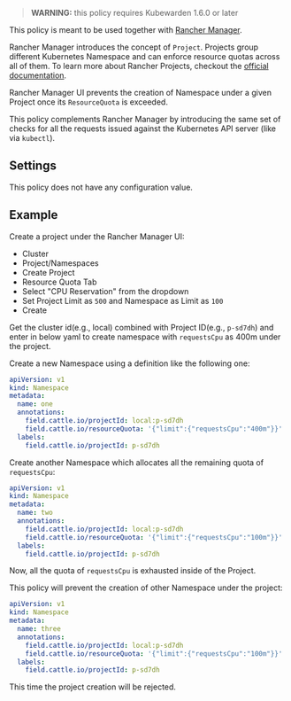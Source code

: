 > **WARNING:** this policy requires Kubewarden 1.6.0 or later

This policy is meant to be used together with [Rancher Manager](https://ranchermanager.docs.rancher.com/).

Rancher Manager introduces the concept of `Project`. Projects group different
Kubernetes Namespace and can enforce resource quotas across all of them.
To learn more about Rancher Projects, checkout the [official documentation](https://ranchermanager.docs.rancher.com/v2.6/how-to-guides/new-user-guides/manage-clusters/projects-and-namespaces).

Rancher Manager UI prevents the creation of Namespace under a given Project once
its `ResourceQuota` is exceeded.

This policy complements Rancher Manager by introducing the same set of checks
for all the requests issued against the Kubernetes API server (like via `kubectl`).

## Settings

This policy does not have any configuration value.

## Example

Create a project under the Rancher Manager UI:

- Cluster
- Project/Namespaces
- Create Project
- Resource Quota Tab
- Select "CPU Reservation" from the dropdown
- Set Project Limit as `500` and Namespace as Limit as `100`
- Create

Get the cluster id(e.g., local) combined with Project ID(e.g., `p-sd7dh`) and enter in below yaml to create namespace with `requestsCpu` as 400m under the project.

Create a new Namespace using a definition like the following one:

```yaml
apiVersion: v1
kind: Namespace
metadata:
  name: one
  annotations:
    field.cattle.io/projectId: local:p-sd7dh
    field.cattle.io/resourceQuota: '{"limit":{"requestsCpu":"400m"}}'
  labels:
    field.cattle.io/projectId: p-sd7dh
```

Create another Namespace which allocates all the remaining quota of `requestsCpu`:

```yaml
apiVersion: v1
kind: Namespace
metadata:
  name: two
  annotations:
    field.cattle.io/projectId: local:p-sd7dh
    field.cattle.io/resourceQuota: '{"limit":{"requestsCpu":"100m"}}'
  labels:
    field.cattle.io/projectId: p-sd7dh
```

Now, all the quota of `requestsCpu` is exhausted inside of the Project.

This policy will prevent the creation of other Namespace under the project:

```yaml
apiVersion: v1
kind: Namespace
metadata:
  name: three
  annotations:
    field.cattle.io/projectId: local:p-sd7dh
    field.cattle.io/resourceQuota: '{"limit":{"requestsCpu":"100m"}}'
  labels:
    field.cattle.io/projectId: p-sd7dh 
```

This time the project creation will be rejected.
